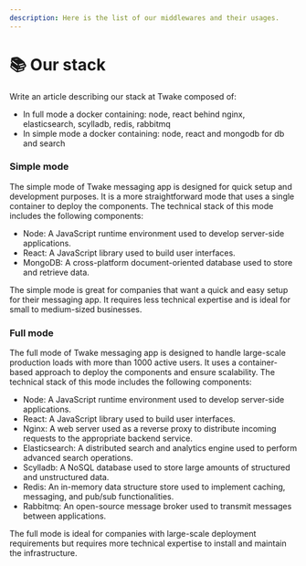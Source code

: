 ```yaml
---
description: Here is the list of our middlewares and their usages.
---
```


# 📚 Our stack

Write an article describing our stack at Twake composed of:

- In full mode a docker containing: node, react behind nginx, elasticsearch, scylladb, redis, rabbitmq
- In simple mode a docker containing: node, react and mongodb for db and search

### Simple mode

The simple mode of Twake messaging app is designed for quick setup and development purposes. It is a more straightforward mode that uses a single container to deploy the components. The technical stack of this mode includes the following components:

- Node: A JavaScript runtime environment used to develop server-side applications.
- React: A JavaScript library used to build user interfaces.
- MongoDB: A cross-platform document-oriented database used to store and retrieve data.

The simple mode is great for companies that want a quick and easy setup for their messaging app. It requires less technical expertise and is ideal for small to medium-sized businesses.

### Full mode

The full mode of Twake messaging app is designed to handle large-scale production loads with more than 1000 active users. It uses a container-based approach to deploy the components and ensure scalability. The technical stack of this mode includes the following components:

- Node: A JavaScript runtime environment used to develop server-side applications.
- React: A JavaScript library used to build user interfaces.
- Nginx: A web server used as a reverse proxy to distribute incoming requests to the appropriate backend service.
- Elasticsearch: A distributed search and analytics engine used to perform advanced search operations.
- Scylladb: A NoSQL database used to store large amounts of structured and unstructured data.
- Redis: An in-memory data structure store used to implement caching, messaging, and pub/sub functionalities.
- Rabbitmq: An open-source message broker used to transmit messages between applications.

The full mode is ideal for companies with large-scale deployment requirements but requires more technical expertise to install and maintain the infrastructure.
